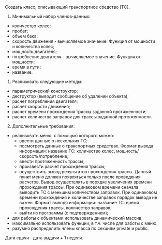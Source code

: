 <!--Разделы, необходимые для выполнения ну или то, что закрепляем-->

Создать класс, описывающий транспортное средство (ТС).

1. Минимальный набор членов-данных:
- количество колес;
- пробег;
- объем бака;
- скорость движения - вычисляемое значение. Функция от мощности и количества колес;
- мощность двигателя;
- потребление двигателя - вычисляемое значение. Функция от мощности;
- время в пути;
- название.
1. Реализовать следующие методы:
- параметрический конструктор;
- деструктор (выводит сообщение об удалении объекта);
- расчет потребления двигателя;
- расчет скорости движения;
- расчет времени прохождения трассы заданной протяженности;
- расчет количества заправок для трассы заданной протяженности.
2. Дополнительные требования:
- реализовать меню, с помощью которого можно:
	- ввести данные о нескольких ТС;
	- посмотреть данные о транспортных средствах. Формат вывода информации:
		название ТС: количество колес, мощность/скорость/потребление;
	- ввести протяженность трассы;
	- произвести расчет прохождения трассы;
	- осуществить вывод результатов прохождения трассы. Данный пункт меню должен появляться только после проведения расчетов. Вывод осуществлять в порядке увеличения времени прохождения трассы. При одинаковом времени сначала выводить ТС с меньшим количеством заправок. При одинаковом времени прохождения и количестве заправок порядок вывода не важен. Формат выводя информации: 
		название ТС: время прохождения трассы, количество заправок;
	- выйти из программы (с подтверждением);
- для работы с объектами использовать динамический массив;
- максимально использовать функции, в т.ч. числе для работы с меню
- разумно распределить члены класса по секциям private и public.

Дата сдачи - дата выдачи + 1 неделя.